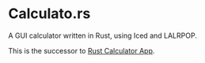# Calculato.rs
A GUI calculator written in Rust, using Iced and LALRPOP.

This is the successor to [Rust Calculator App](https://github.com/AjiBuster499/rust-calculator-app).
